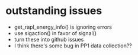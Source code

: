 # outstanding issues

- get_rapl_energy_info() is ignoring errors
- use sigaction() in favor of signal()
- turn these into github issues
- I think there's some bug in PP1 data collection??
